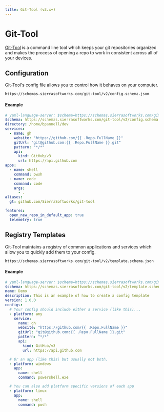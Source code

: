 ```yaml
---
title: Git-Tool (v3.x+)
---
```


# Git-Tool <Badge text="json-schema"/>
[Git-Tool](https://git-tool.sierrasoftworks.com) is a command line tool which keeps
your git repositories organized and makes the process of opening a repo to work in
consistent across all of your devices.

## Configuration
Git-Tool's config file allows you to control how it behaves on your computer.

```
https://schemas.sierrasoftworks.com/git-tool/v2/config.schema.json
```

#### Example
```yaml
# yaml-language-server: $schema=https://schemas.sierrasoftworks.com/git-tool/v2/config.schema.json
$schema: https://schemas.sierrasoftworks.com/git-tool/v2/config.schema.json
directory: /home/bpannell/dev
services:
  - name: gh
    website: "https://github.com/{{ .Repo.FullName }}"
    gitUrl: "git@github.com:{{ .Repo.FullName }}.git"
    pattern: "*/*"
    api:
      kind: GitHub/v3
      url: https://api.github.com
apps:
  - name: shell
    command: pwsh
  - name: code
    command: code
    args:
      - .
aliases:
  gt: github.com/SierraSoftworks/git-tool

features:
  open_new_repo_in_default_app: true
  telemetry: true
```

## Registry Templates
Git-Tool maintains a registry of common applications and services which allow you
to quickly add them to your config.

```
https://schemas.sierrasoftworks.com/git-tool/v2/template.schema.json
```

#### Example
```yaml
# yaml-language-server: $schema=https://schemas.sierrasoftworks.com/git-tool/v2/template.schema.json
$schema: https://schemas.sierrasoftworks.com/git-tool/v2/template.schema.json
name: Demo
description: This is an example of how to create a config template
version: 1.0.0
configs:
  # Your config should include either a service (like this)...
  - platform: any
    service:
      name: gh
      website: "https://github.com/{{ .Repo.FullName }}"
      gitUrl: "git@github.com:{{ .Repo.FullName }}.git"
      pattern: "*/*"
      api:
        kind: GitHub/v3
        url: https://api.github.com

  # Or an app (like this) but usually not both.
  - platform: windows
    app:
      name: shell
      command: powershell.exe

  # You can also add platform specific versions of each app
  - platform: linux
    app:
      name: shell
      command: pwsh
```
